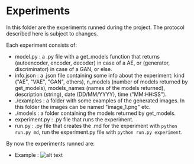 # Experiments

In this folder are the experiments runned during the project.
The protocol described here is subject to changes.

Each experiment consists of:

* model.py : a .py file with a get_models function that returns (autoencoder, encoder, decoder) in case of a AE, or (generator, discriminator) in case of a GAN, or else.
* info.json : a .json file containing some info about the experiment: kind ("AE", "VAE", "GAN", others), n_models (number of models returned by get_models), models_names (names of the models returned), description (string), date (DD/MM/YYYY), time ("MM:HH:SS").
* ./examples : a folder with some examples of the generated images. In this folder the images can be named "image_1.png" etc.
* ./models :  a folder containing the models returned by get_models.
* experiment.py : .py file that runs the experiment.
* run.py : .py file that creates the .md for the experiment with `python run.py md`, run the experiment.py file with `python run.py experiment`.

By now the experiments runned are:

* Example : ![alt text](./example/examples/image_3257 "Logo Title Text 1")
